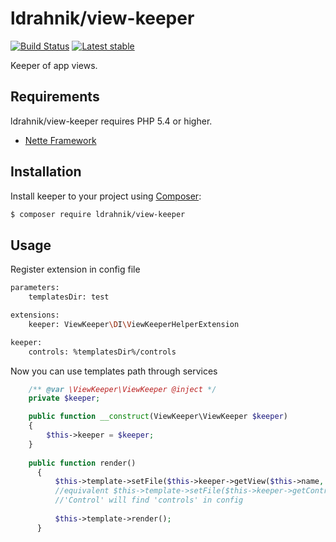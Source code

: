 ldrahnik/view-keeper
======

[![Build Status](https://travis-ci.org/ldrahnik/view-keeper.svg)](https://travis-ci.org/ldrahnik/view-keeper)
[![Latest stable](https://img.shields.io/packagist/v/ldrahnik/view-keeper.svg)](https://packagist.org/packages/ldrahnik/view-keeper)

Keeper of app views.

Requirements
------------

ldrahnik/view-keeper requires PHP 5.4 or higher.

- [Nette Framework](https://github.com/nette/nette)

Installation
------------

Install keeper to your project using  [Composer](http://getcomposer.org/):

```sh
$ composer require ldrahnik/view-keeper
```

Usage
-----

Register extension in config file

```sh
parameters:
    templatesDir: test

extensions:
	keeper: ViewKeeper\DI\ViewKeeperHelperExtension

keeper:
	controls: %templatesDir%/controls
```

Now you can use templates path through services

```php
	/** @var \ViewKeeper\ViewKeeper @inject */
	private $keeper;

    public function __construct(ViewKeeper\ViewKeeper $keeper)
    {
    	$this->keeper = $keeper;
    }
    
    public function render()
	  {
		  $this->template->setFile($this->keeper->getView($this->name, 'controls'));
		  //equivalent $this->template->setFile($this->keeper->getControlView($this->name);
		  //'Control' will find 'controls' in config
		  
		  $this->template->render();
	  }
```
